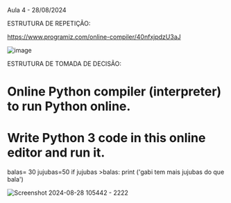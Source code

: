 Aula 4 - 28/08/2024

ESTRUTURA DE REPETIÇÃO: 

https://www.programiz.com/online-compiler/40nfxjpdzU3aJ
    
![image](https://github.com/user-attachments/assets/30b4c0f1-c295-4c36-8290-c7e64be47622)


ESTRUTURA DE TOMADA DE DECISÃO: 

# Online Python compiler (interpreter) to run Python online.
# Write Python 3 code in this online editor and run it.
balas= 30
jujubas=50
if jujubas >balas:
    print ('gabi tem mais jujubas do que bala')

![Screenshot 2024-08-28 105442 - 2222](https://github.com/user-attachments/assets/ed8cce12-9ef6-4078-9c17-445450b2091a)
